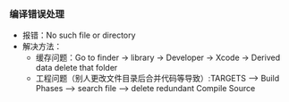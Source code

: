 ### 编译错误处理
- 报错：No such file or directory
- 解决方法：
    + 缓存问题：Go to finder -> library -> Developer -> Xcode -> Derived data delete that folder
    + 工程问题（别人更改文件目录后合并代码等导致）:TARGETS --> Build Phases --> search file --> delete redundant Compile Source